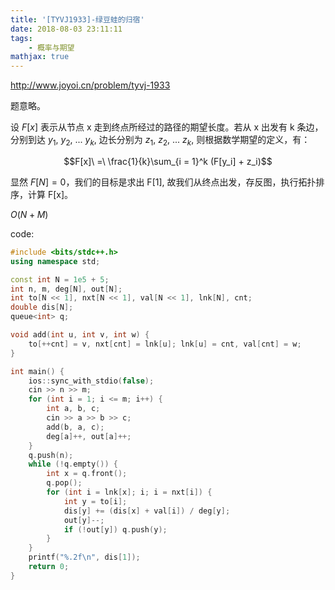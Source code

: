 ```yaml
---
title: '[TYVJ1933]-绿豆蛙的归宿'
date: 2018-08-03 23:11:11
tags:
    - 概率与期望
mathjax: true
---
```


http://www.joyoi.cn/problem/tyvj-1933

题意略。

设 $F[x]$ 表示从节点 x 走到终点所经过的路径的期望长度。若从 x 出发有 k 条边，分别到达 $y_1$, $y_2$, ... $y_k$, 边长分别为 $z_1$, $z_2$, ... $z_k$, 则根据数学期望的定义，有：

$$F[x]\ =\ \frac{1}{k}\sum_{i = 1}^k (F[y_i] + z_i)$$

显然 $F[N] = 0$，我们的目标是求出 F[1], 故我们从终点出发，存反图，执行拓扑排序，计算 F[x]。

$O(N + M)$

code:
``` c++
#include <bits/stdc++.h>
using namespace std;

const int N = 1e5 + 5;
int n, m, deg[N], out[N];
int to[N << 1], nxt[N << 1], val[N << 1], lnk[N], cnt;
double dis[N];
queue<int> q;

void add(int u, int v, int w) {
    to[++cnt] = v, nxt[cnt] = lnk[u]; lnk[u] = cnt, val[cnt] = w;
}

int main() {
    ios::sync_with_stdio(false);
    cin >> n >> m;
    for (int i = 1; i <= m; i++) {
        int a, b, c;
        cin >> a >> b >> c;
        add(b, a, c);
        deg[a]++, out[a]++;
    }
    q.push(n);
    while (!q.empty()) {
        int x = q.front();
        q.pop();
        for (int i = lnk[x]; i; i = nxt[i]) {
            int y = to[i];
            dis[y] += (dis[x] + val[i]) / deg[y];
            out[y]--;
            if (!out[y]) q.push(y);
        }
    }
    printf("%.2f\n", dis[1]);
    return 0;
}
```
